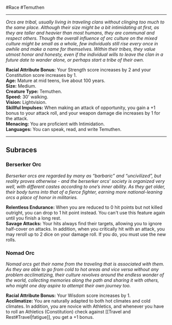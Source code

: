 #Race #Temuthen
- - -
_Orcs are tribal, usually living in traveling clans without clinging too much to the same place. Although their size might be a bit intimidating at first, as they are taller and heavier than most humans, they are communal and respect others. Though the overall influence of orc culture on the mixed culture might be small as a whole, few individuals still rise every once in awhile and make a name for themselves. Within their tribes, they value utmost honor and honesty, even if the individual wills to leave the clan in a future date to wander alone, or perhaps start a tribe of their own._
 
**Racial Attribute Bonus:** Your Strength score increases by 2 and your Constitution score increases by 1.  
**Age:** Mature at mid teens, live about 100 years.  
**Size:** Medium.  
**Creature Type:** Temuthen.  
**Speed:** 30' walking.  
**Vision:** Lightvision.  
**Skillful Impulses:** When making an attack of opportunity, you gain a +1 bonus to your attack roll, and your weapon damage die increases by 1 for the attack.  
**Menacing:** You are proficient with Intimidation.  
**Languages:** You can speak, read, and write Temuthen.
- - -
## Subraces
### Berserker Orc
 
_Berserker orcs are regarded by many as “barbaric” and “uncivilized”, but reality proves otherwise - and the berserker orcs’ society is organized very well, with different castes according to one’s inner ability. As they get older, their body turns into that of a fierce fighter, earning more national-leaning orcs a place of honor in militaries._
 
**Relentless Endurance:** When you are reduced to 0 hit points but not killed outright, you can drop to 1 hit point instead. You can't use this feature again until you finish a long rest.  
**Savage Attacks:** Your hits always find their targets, allowing you to ignore half-cover on attacks. In addition, when you critically hit with an attack, you may reroll up to 2 dice on your damage roll. If you do, you must use the new rolls.
 
### Nomad Orc
 
_Nomad orcs get their name from the traveling that is associated with them. As they are able to go from cold to hot areas and vice versa without any problem acclimatizing, their culture revolves around the endless wonder of the world, collecting memories along the path and sharing it with others, who might one day aspire to attempt their own journey too._
 
**Racial Attribute Bonus:** Your Wisdom score increases by 1.  
**Acclimatize:** You are naturally adapted to both hot climates and cold climates. In addition, you are novice with Athletics, and whenever you have to roll an Athletics (Constitution) check against [[Travel and Rest#Travel|fatigue]], you get a +1 bonus.
